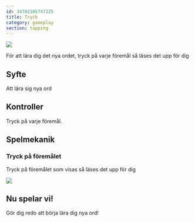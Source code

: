 ```yaml
---
id: 34782105747225
title: Tryck
category: gameplay
section: tapping
---
```

![](https://help.studycat.com/hc/article_attachments/34782105723161)

För att lära dig det nya ordet, tryck på varje föremål så läses det upp för dig

## Syfte

Att lära sig nya ord

## Kontroller

Tryck på varje föremål.

## Spelmekanik

### Tryck på föremålet

Tryck på föremålet som visas så läses det upp för dig

![](https://help.studycat.com/hc/article_attachments/34967116977049)

## Nu spelar vi!

Gör dig redo att börja lära dig nya ord!